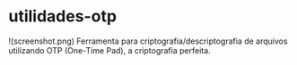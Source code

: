 # utilidades-otp
!(screenshot.png)
Ferramenta para criptografia/descriptografia de arquivos utilizando OTP (One-Time Pad), a criptografia perfeita. 
